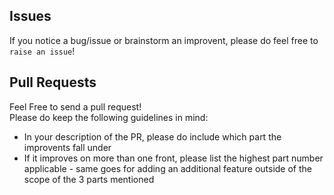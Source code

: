 ## Issues  

If you notice a bug/issue or brainstorm an improvent, please do feel free to ```raise an issue```! 

## Pull Requests

Feel Free to send a pull request!  
Please do keep the following guidelines in mind:  
* In your description of the PR, please do include which part the improvents fall under
* If it improves on more than one front, please list the highest part number applicable - same goes for adding an additional feature outside of the scope of the 3 parts mentioned  

